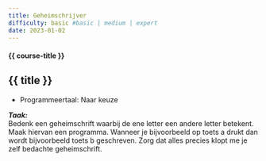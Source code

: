 ```yaml
---
title: Geheimschrijver
difficulty: basic #basic | medium | expert
date: 2023-01-02
---
```


#### {{ course-title }}

## {{ title }}

* Programmeertaal: Naar keuze

***Taak:***  
Bedenk een geheimschrift waarbij de ene letter een andere letter
betekent. Maak hiervan een programma. Wanneer je bijvoorbeeld op toets a
drukt dan wordt bijvoorbeeld toets b geschreven. Zorg dat alles precies
klopt me je zelf bedachte geheimschrift.
